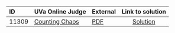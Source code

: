 | ID | UVa Online Judge | External | Link to solution |
|:---|:---|:---|:---:|
| 11309 | [Counting Chaos](https://onlinejudge.org/index.php?option=com_onlinejudge&Itemid=8&category=615&page=show_problem&problem=2284) | [PDF](https://onlinejudge.org/external/113/11309.pdf) | [Solution](https%3A//github.com/versenyi98/programming-contests/tree/master/UVa%20Online%20Judge/11309%2520-%2520Counting%2520Chaos)|

